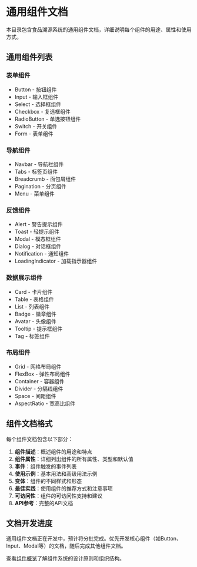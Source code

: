 # 通用组件文档

<!-- updated for: 项目重构阶段一 - 文档统一与更新 -->

本目录包含食品溯源系统的通用组件文档，详细说明每个组件的用途、属性和使用方式。

## 通用组件列表

### 表单组件

- Button - 按钮组件
- Input - 输入框组件
- Select - 选择框组件
- Checkbox - 复选框组件
- RadioButton - 单选按钮组件
- Switch - 开关组件
- Form - 表单组件

### 导航组件

- Navbar - 导航栏组件
- Tabs - 标签页组件
- Breadcrumb - 面包屑组件
- Pagination - 分页组件
- Menu - 菜单组件

### 反馈组件

- Alert - 警告提示组件
- Toast - 轻提示组件
- Modal - 模态框组件
- Dialog - 对话框组件
- Notification - 通知组件
- LoadingIndicator - 加载指示器组件

### 数据展示组件

- Card - 卡片组件
- Table - 表格组件
- List - 列表组件
- Badge - 徽章组件
- Avatar - 头像组件
- Tooltip - 提示框组件
- Tag - 标签组件

### 布局组件

- Grid - 网格布局组件
- FlexBox - 弹性布局组件
- Container - 容器组件
- Divider - 分隔线组件
- Space - 间距组件
- AspectRatio - 宽高比组件

## 组件文档格式

每个组件文档包含以下部分：

1. **组件描述**：概述组件的用途和特点
2. **组件属性**：详细列出组件的所有属性、类型和默认值
3. **事件**：组件触发的事件列表
4. **使用示例**：基本用法和高级用法示例
5. **变体**：组件的不同样式和形态
6. **最佳实践**：使用组件的推荐方式和注意事项
7. **可访问性**：组件的可访问性支持和建议
8. **API参考**：完整的API文档

## 文档开发进度

通用组件文档正在开发中，预计将分批完成。优先开发核心组件（如Button、Input、Modal等）的文档，随后完成其他组件文档。

查看[组件概览](../overview.md)了解组件系统的设计原则和组织结构。 